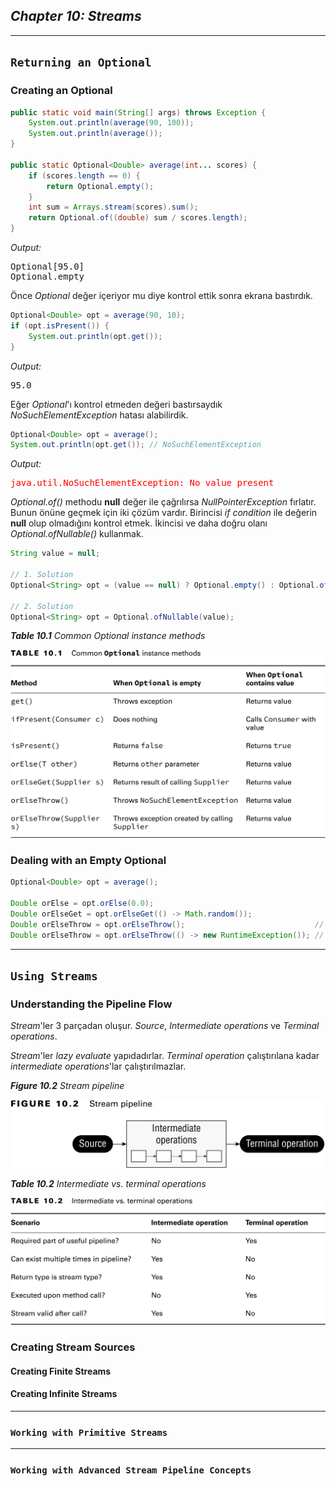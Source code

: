 ## _Chapter 10: Streams_

---
## `Returning an Optional`

### Creating an Optional

```java
public static void main(String[] args) throws Exception {
    System.out.println(average(90, 100));
    System.out.println(average());
}

public static Optional<Double> average(int... scores) {
    if (scores.length == 0) {
        return Optional.empty();
    }
    int sum = Arrays.stream(scores).sum();
    return Optional.of((double) sum / scores.length);
}
```
_Output:_
<pre>
Optional[95.0]
Optional.empty
</pre>

Önce _Optional_ değer içeriyor mu diye kontrol ettik sonra ekrana bastırdık.
```java
Optional<Double> opt = average(90, 10);
if (opt.isPresent()) {
    System.out.println(opt.get());
}
```
_Output:_
<pre>
95.0
</pre>

Eğer _Optional_'ı kontrol etmeden değeri bastırsaydık _NoSuchElementException_ hatası alabilirdik.

```java
Optional<Double> opt = average();
System.out.println(opt.get()); // NoSuchElementException
```

_Output:_
<pre style="color: red">
java.util.NoSuchElementException: No value present
</pre>

_Optional.of()_ methodu **null** değer ile çağrılırsa _NullPointerException_ fırlatır. Bunun önüne geçmek için iki çözüm 
vardır. Birincisi _if condition_ ile değerin **null** olup olmadığını kontrol etmek. İkincisi ve daha doğru olanı
_Optional.ofNullable()_ kullanmak.

```java
String value = null;

// 1. Solution
Optional<String> opt = (value == null) ? Optional.empty() : Optional.of(value);

// 2. Solution
Optional<String> opt = Optional.ofNullable(value);
```

_**Table 10.1** Common Optional instance methods_

![img.png](../../../../resources/img/table-10.1.png)

### Dealing with an Empty Optional

```java
Optional<Double> opt = average();

Double orElse = opt.orElse(0.0);
Double orElseGet = opt.orElseGet(() -> Math.random());
Double orElseThrow = opt.orElseThrow();                             // NoSuchElementException
Double orElseThrow = opt.orElseThrow(() -> new RuntimeException()); // RuntimeException
```

---
## `Using Streams`

### Understanding the Pipeline Flow

_Stream_'ler 3 parçadan oluşur. _Source_, _Intermediate operations_ ve _Terminal operations_.

_Stream_'ler _lazy evaluate_ yapıdadırlar. _Terminal operation_ çalıştırılana kadar _intermediate operations_'lar 
çalıştırılmazlar. 

_**Figure 10.2** Stream pipeline_

![img.png](../../../../resources/img/figure-10.2.png)

_**Table 10.2** Intermediate vs. terminal operations_

![img_1.png](../../../../resources/img/table-10.2.png)

### Creating Stream Sources

#### Creating Finite Streams

#### Creating Infinite Streams

---
### `Working with Primitive Streams`


---
### `Working with Advanced Stream Pipeline Concepts`